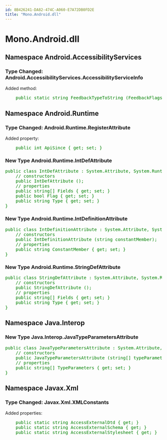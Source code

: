 ```yaml
---
id: 8B426241-DA82-474C-A060-E7A72DB0FD2E
title: "Mono.Android.dll"
---
```


# Mono.Android.dll

## Namespace Android.AccessibilityServices

### Type Changed: Android.AccessibilityServices.AccessibilityServiceInfo

Added method:

<pre style='color: green'>
	public static string FeedbackTypeToString (FeedbackFlags feedbackType);
</pre>

## Namespace Android.Runtime

### Type Changed: Android.Runtime.RegisterAttribute

Added property:

<pre style='color: green'>
	public int ApiSince { get; set; }
</pre>

### New Type Android.Runtime.IntDefAttribute

<pre style='color: green'>
public class IntDefAttribute : System.Attribute, System.Runtime.InteropServices._Attribute {
	// constructors
	public IntDefAttribute ();
	// properties
	public string[] Fields { get; set; }
	public bool Flag { get; set; }
	public string Type { get; set; }
}
</pre>

### New Type Android.Runtime.IntDefinitionAttribute

<pre style='color: green'>
public class IntDefinitionAttribute : System.Attribute, System.Runtime.InteropServices._Attribute {
	// constructors
	public IntDefinitionAttribute (string constantMember);
	// properties
	public string ConstantMember { get; set; }
}
</pre>

### New Type Android.Runtime.StringDefAttribute

<pre style='color: green'>
public class StringDefAttribute : System.Attribute, System.Runtime.InteropServices._Attribute {
	// constructors
	public StringDefAttribute ();
	// properties
	public string[] Fields { get; set; }
	public string Type { get; set; }
}
</pre>

## Namespace Java.Interop

### New Type Java.Interop.JavaTypeParametersAttribute

<pre style='color: green'>
public class JavaTypeParametersAttribute : System.Attribute, System.Runtime.InteropServices._Attribute {
	// constructors
	public JavaTypeParametersAttribute (string[] typeParameters);
	// properties
	public string[] TypeParameters { get; set; }
}
</pre>

## Namespace Javax.Xml

### Type Changed: Javax.Xml.XMLConstants

Added properties:

<pre style='color: green'>
	public static string AccessExternalDtd { get; }
	public static string AccessExternalSchema { get; }
	public static string AccessExternalStylesheet { get; }
</pre>
